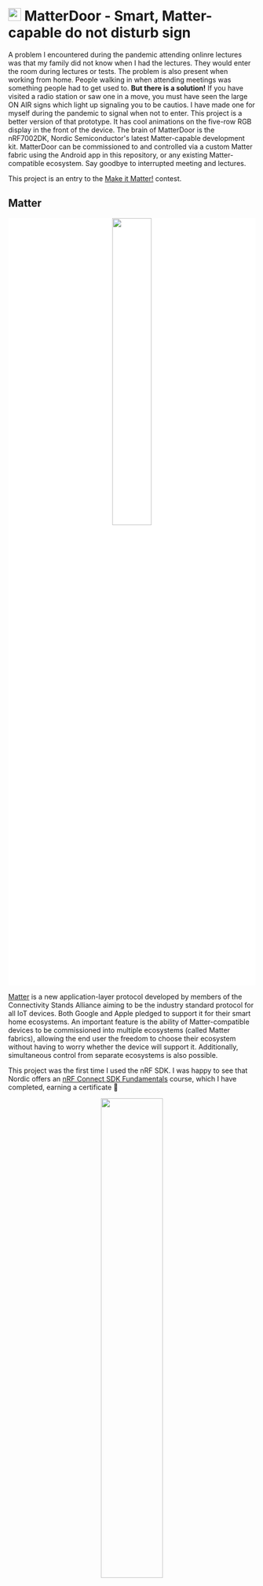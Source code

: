# <img src="./logo.png" height="26" /> MatterDoor - Smart, Matter-capable do not disturb sign

A problem I encountered during the pandemic attending onlinre lectures was that my family did not know when I had the lectures. They would enter the room during lectures or tests. The problem is also present when working from home. People walking in when attending meetings was something people had to get used to. **But there is a solution!** If you have visited a radio station or saw one in a move, you must have seen the large ON AIR signs which light up signaling you to be cautios. I have made one for myself during the pandemic to signal when not to enter. This project is a better version of that prototype. It has cool animations on the five-row RGB display in the front of the device. The brain of MatterDoor is the nRF7002DK, Nordic Semiconductor's latest Matter-capable development kit. MatterDoor can be commissioned to  and controlled via a custom Matter fabric using the Android app in this repository, or any existing Matter-compatible ecosystem. Say goodbye to interrupted meeting and lectures.

This project is an entry to the [Make it Matter!](https://www.hackster.io/contests/makeitmatter) contest.

## Matter
<p align="center" style="background-color:white;"><img src="./imgs/matter-logo.png" width="40%"></p>

[Matter](https://csa-iot.org/all-solutions/matter/) is a new application-layer protocol developed by members of the Connectivity Stands Alliance aiming to be the industry standard protocol for all IoT devices. Both Google and Apple pledged to support it for their smart home ecosystems. An important feature is the ability of Matter-compatible devices to be commissioned into multiple ecosystems (called Matter fabrics), allowing the end user the freedom to choose their ecosystem without having to worry whether the device will support it. Additionally, simultaneous control from separate ecosystems is also possible. 

This project was the first time I used the nRF SDK. I was happy to see that Nordic offers an [nRF Connect SDK Fundamentals](https://academy.nordicsemi.com/courses/nrf-connect-sdk-fundamentals/) course, which I have completed, earning a certificate 🎉

<p align="center"><img src="./imgs/my-certificate.png" width="50%"></p>

 I highly recommend this course. Additionally, I have watched the following webinars on Matter:
 - [Introduction to Matter](https://youtu.be/v_285vCHifw)
 - [Developing Matter 1.0 products with nRF Connect SDK](https://youtu.be/9Ar13rMxGIk)
 - [How to go to market with Matter](https://youtu.be/ZV6fjTLAqdA)


## Hardware

I applied for free hardware with my idea and got the nRF7002DK from Nordic Semiconductor. I decided to use the form factor of the development kit for the sign. I contemplated several display technologies:
 - E-ink has the advantages of low power consumption and vibrant colors in bright light. But for a do not disturb sign, we need a way to get the attention of the person approachin the door, so display technologies emitting light are more suitable for that purpose.
 - LCD displays offer high resolution while still being visible in the dark.
 - OLED displays have a great viewing angle, but are more expensive and the form factors are smaller.
 - Programmable LEDs offer a great way for custom displays, but the light needs to be deflected.

In the end, I decided to use WS2812b programmable LEDs for the display part since I could design the display to match the dimensions of the nRF7002DK. It also meant that I could design some cool animations to be run on the display. To diffuse the light, I used tubes designed for LED strips.

### BOM

Apart from the 3D printed housing, the most important components are the WS2812b LED strip, the tube and the logic level shifter needed since the nRF3540 has 1.8V logic level pins:

<p align="center"><img src="./imgs/components.jpg" width="50%"></p>

All the components needed:
 - Wires
 - One jumper wire
 - 500R resistor
 - 3K3 resistor
 - TXS0108E logic level shifter
 - Tube for LED strip, 1m
 - WS2812B LED strip 96 pixels/leds/m, 1m
 - Perfboard
 - 1x8 pin header

#### 3D-printed parts

The housing I designed consists of four major parts and an optional switch cover. **The STL files of the degined casing are available [here](./3dfiles).** GitHub has a nice 3D viewer, but here are some screenshots from Shapr3D, the software I used to design the casing:

<p align="center"><img src="./imgs/3d-side.PNG" width="50%"><img src="./imgs/3d-fromtop.PNG" width="50%"></p>
<p align="center"><img src="./imgs/3d-side2.PNG" width="50%"><img src="./imgs/3d-fromabove.PNG" width="50%"></p>

**[The assembled 3D model can be viewed here.](./3dfiles/matterdoor-combined-do-not-use.stl)**

### Assembly

For the electronics-side, the components need to be soldered together based on the following schematic:

<p align="center"><img src="./imgs/schematic.png" width="50%"></p>

The 8 pins grouped together on the left need to be connected to a header in the nRF7002DK and the `P1.13` label marks the wire that will be connected to that pin on the board:

<p align="center"><img src="./imgs/nrf7002dk-connect.jpg" width="80%"></p>

**VDD is 1.8V.** Keeping the ording of the pins on the header is important, it has to be connected in that exact order. The wiring is shown below:

<p align="center"><img src="./imgs/wiring1.jpg" height="200"><img src="./imgs/wiring2.jpg" height="200"></p>

The three wires leaving the perfboard are to be connected to the LED strip. Cut five 12.5cm-long parts from the tube and cut five 12-pixel-long sections from the LED strip. The next step is placing the cut strip parts in alternate orientation parallel to each other. Soldering wires to the `GND` and `5V` pins is the next step, then connecting these and joining it to the `5V` and `GND` wires leaving the perfboard. The `DIN` wire from the perfboard needs to be connected to the input of the first strip section. Placing the LEDs in the tubes is the next step, followed by soldering the data wires between the strips the following way:

<p align="center"><img src="./imgs/rows-wiring.jpg" width="80%"></p>

The next step is putting double-sided tape on the top cover. It may not be strong enough, so some other glue can be used as well:

<p align="center"><img src="./imgs/top-tape.jpg" width="80%"></p>

After securing the tubes on the top plate, the two side pieces can be slided over from the sides. The three wires leaving the top panel need to be routed through one of the two holes in the top panel.

<p align="center"><img src="./imgs/pillars.jpg" width="80%"></p>

<p align="center"><img src="./imgs/halfassembled.jpg" width="80%"></p>

<p align="center"><img src="./imgs/top-assembled.jpg" width="80%"></p>

The assembly of the top part is then complete. An additional wires can be soldered to the `5V` and `GND` pins so that power can be supplied over that instead of the Micro USB port. The perfboard can be covered up with hot glue. An important part is the side close to the nRF7002DK board. Putting a piece of duct tape there is needed to prevent potential short circuits.

<p align="center"><img src="./imgs/connected.jpg" width="80%"></p>

The last step is assembling the top and bottom parts and the hardware-part is complete:

<p align="center"><img src="./imgs/assembled-side.jpg" width="80%"></p>

<p align="center"><img src="./imgs/assembled-top.jpg" width="80%"></p>

## Software

There were three main challenges with the software:
1. Get the LED strip to work with the nRF7002DK
2. Modifying the Matter template
    - Using ZAP was challenging
    - Long compile times before linking fails
3. Controlling the device from my phone
    - In the end, I chose to modify Google's [Google Home Mobile SDK Sample Applications for Matter](https://github.com/google-home/sample-apps-for-matter-android/tree/main) to create my own Matter fabric

### Controlling the LEDs

As someone familiar with the Arduino framework, I got used to having lots of libraries and examples for peripherials. Controlling WS2812b LEDs just worked with every microcontoller I have tried before. Even with 3.3V logic level microcontrollers like the ESP32, running a [FastLED](https://github.com/FastLED/FastLED) or a [NeoPixel](https://github.com/adafruit/Adafruit_NeoPixel) example code worked out of the box. Since the nRF7002DK is a relatively new board, so far the [official Zephyr repo](https://github.com/zephyrproject-rtos/zephyr/tree/d5a1a8bf04c9a4a1f7b9c73f2426368e93844143/samples/drivers/led_ws2812/boards) did not support that board. As a result, I looked for example elsewhere. The only example I could find was a [hackster.io project](https://www.hackster.io/mahmood-ul-hassan/how-to-interface-nordic-thingy-53-with-neopixels-ws2812b-c79533). As shown in the hardware section, the board has a 1.8V logic level, which makes a logic level shifter necessary. Even though I added one, I could not get the example to work. I tried modifying the official example from the Zephyr repo to work with the nRF53 and I managed to make it work. But it was unstable. I could control the first couple of LEDs, but afterwards, the LEDs just showed random colors. I adjusted several config options, but the display was still unstable. It was at that point that I decided to [raise a ticket in Nordic DevZone](https://devzone.nordicsemi.com/f/nordic-q-a/105200/ws2812-driver-for-nrf5340) to ask if there was an official example. Thanks to Kenneth from Nordic, I started investigating if the level shifting was not working correctly. I switched to using the `TXS0108E` shown in the hardware section, but I still could not get a stable output. The final solution was to add the two resistors, one to pull high the Output Enable pin of the level shifter, the other to add resistance between the first LED's input and the bi-directional level shifter's high side. With these, controlling the display works flawlessly. In the spirit of open soure, I created a pull request in the Zephyr repository to add nRF7002DK support to the WS2812 example: https://github.com/zephyrproject-rtos/zephyr/pull/64823

The LEDs are controlled over the I2S interface of the nRF5340. The overlay file for the board is the following:
``` c
#include <zephyr/dt-bindings/led/led.h>

&pinctrl {
	i2s0_default_alt: i2s0_default_alt {
		group1 {
			/* Default I2S config for the nRF5340, P1.13 is the output */
			psels = <NRF_PSEL(I2S_SCK_M, 1, 15)>,
				<NRF_PSEL(I2S_LRCK_M, 1, 12)>,
				<NRF_PSEL(I2S_SDOUT, 1, 13)>,
				<NRF_PSEL(I2S_SDIN, 1, 14)>;
		};
	};
};

i2s_led: &i2s0 {
	status = "okay";
	pinctrl-0 = <&i2s0_default_alt>;
	pinctrl-names = "default";
};

&gpio1 {
	status = "okay";
};

/ {
	led_strip: ws2812 {
		compatible = "worldsemi,ws2812-i2s";

		i2s-dev = < &i2s_led >;
		chain-length = <60>; /* arbitrary; change at will */
		color-mapping = <LED_COLOR_ID_GREEN
					LED_COLOR_ID_RED
					LED_COLOR_ID_BLUE>;
		// out-active-low;
		reset-delay = <500>;
	};

	aliases {
		led-strip = &led_strip;
	};
};
```

The I2S device is configured with the default pinout. From the four poins, `I2S_SDOUT` is the important one which is the data output. Controlling WS2812b LEDs is done over a single wire, which means that the timing of the signals is crucial. With the I2S interface, a fixed clock frequency is provided and then the output bits are set in a way to 'emulate' as if the pin was set at the required interval to the correct logic level by the bits output at the pin. Since the I2S pins are located at the GPIO bank 1, we need to enable that along with the I2S device. Finally, we need to add the `led_strip` to the devicetree. Here, the important parameters are the `reset-delay` and the `chain-length`. A major difference between the WS2812 and WS2812b(more common) LEDs is that the latter require at least a 500us reset time. Though it may work with less time, it is better to follow the specification. The `chain-length` should be set to the length of the LED chain. In our case, that is $5 \cdot 12 = 60$. A WS2812b LED at full brightness can consume 60mA, which would result in a 3.6A current draw if all LEDs would be turned to full brighness. I could not find what is the maximal current output the nRF7002DK can output at the 5V pin, but since the USB 2.0 specification has a 500mA limit (though it is usually possible to draw up to 2A), I soldered an external connector to be able to power the device from a separate 5V source. Additionally, when designing the animations on the display, an important consideration was this limit not to overload the voltage supply of the board. 

In addition to configuring the drivers, the following config parameters are also needed:

```
CONFIG_SPI=n

CONFIG_I2S=y
CONFIG_WS2812_STRIP=y
CONFIG_WS2812_STRIP_I2S=y
```
Since in the official WS2812 Zephyr example, SPI is the default device, that needs to be turned off and I2S on. The LED driver also needs to be enabled and the I2S mode needs to be set. With these parameters, it is possible to control the LEDs. 

### Modifying the matter template

In the [Developing Matter 1.0 products with nRF Connect SDK](https://youtu.be/9Ar13rMxGIk?t=2053) webinar, there was an example on how to use the Matter-template project and modify it to be a simple Matter light switch. I tried to follow that tutorial, but I encountered a strange issue at the ZAP step. ZAP is the program that would need to be used to create the Matter endpoint configuration. But there was a problem: whenever I would edit the configuration, it would show the zigbee configuration:
``` bash
zap ./src/template.zap
```

<p align="center"><img src="./imgs/zap-zigbee.png" width="80%"></p>

And there were no options to add Matter-specific endpoints. Then after saving the file, lots of options were removed from the `template.zap` file. (I could see this from the diff). And the example that I could previously comple no longer worked. After tedious debugging, I found what was going on. In the [source code of the ZAP generate script](https://github.com/project-chip/connectedhomeip/blob/master/scripts/tools/zap/generate.py#L87-L108) we have the following function for detecting the ZCL config files:

```python
def detectZclFile(zapFile):
    print(f"Searching for zcl file from {zapFile}")

    prefix_chip_root_dir = True
    path = 'src/app/zap-templates/zcl/zcl.json'

    data = json.load(open(zapFile))
    for package in data["package"]:
        if package["type"] != "zcl-properties":
            continue

        prefix_chip_root_dir = (package["pathRelativity"] != "resolveEnvVars")
        # found the right path, try to figure out the actual path
        if package["pathRelativity"] == "relativeToZap":
            path = os.path.abspath(os.path.join(
                os.path.dirname(zapFile), package["path"]))
        elif package["pathRelativity"] == "resolveEnvVars":
            path = os.path.expandvars(package["path"])
        else:
            path = package["path"]

    return getFilePath(path, prefix_chip_root_dir)
```
In the [matter template](https://github.com/nrfconnect/sdk-nrf/tree/main/samples/matter/template) the [template.zap](https://github.com/nrfconnect/sdk-nrf/blob/main/samples/matter/template/src/template.zap) file contains the following values:

``` json
 "package": [
    {
      "pathRelativity": "relativeToZap",
      "path": "../../../../../modules/lib/matter/src/app/zap-templates/app-templates.json",
      "type": "gen-templates-json",
      "version": "chip-v1"
    },
    {
      "pathRelativity": "relativeToZap",
      "path": "../../../../../modules/lib/matter/src/app/zap-templates/zcl/zcl.json",
      "type": "zcl-properties",
      "category": "matter",
      "version": 1,
      "description": "Matter SDK ZCL data"
    }
  ],
  ```
We can see that both the `zcl.json` and `app-templates.json` files are referenced relative to the location of the `template.zap` file. This was an issue for me since on my computer, I installed the nRF tools to `/opt/nordic/` and the project was locaded in a folder in my home directory. Due to this, neither the `generate.py` script, nor the ZAP tool could find these files. The paths needed to be modified in `template.zap` to the correct values:
``` json
  "package": [
    {
      "pathRelativity": "absolute",
      "path": "/opt/nordic/ncs/v2.5.0/modules/lib/matter/src/app/zap-templates/zcl/zcl.json",
      "type": "zcl-properties",
      "category": "matter",
      "version": 1,
      "description": "Matter SDK ZCL data"
    },
    {
      "pathRelativity": "absolute",
      "path": "/opt/nordic/ncs/v2.5.0/modules/lib/matter/src/app/zap-templates/app-templates.json",
      "type": "gen-templates-json",
      "version": "chip-v1"
    }
  ],
```
Note that `pathRelativity` was set to `absolute` which is not one of options in the `generate.py` source code, meaning that the path will be used as is, resulting in an absolute path. After opening the zap tool from the command line, the `Matter`-related configuration were correcly loaded and I was able to add a new endpoint:

<p align="center"><img src="./imgs/zap-matter.png" width="80%"></p>

One thing to keep in mind is that after saving the file, the ZAP tool re-fills the paths to be relative! I added a `Matter extended color light`, but later turned on the color-related clusters. Apart from the `Identify` and `On/Off` clusters, the `Level Control` cluster was also used. This cluster will be the one controlling the state of the display. For the do not disturb sign, there are three states that need to be distinguished:
 - OFF - Turning off the display to save power
 - FREE - Actively signal that it is free to enter
 - BUSY - Signal not to enter

After editing and saving the `template.zap` file, the next step is to generate the files. In the code below, I replaced the absolute path to the folder of my Matter template project with `<absolute-path-to-project-folder>`.

 ``` bash
 python3 /opt/nordic/ncs/v2.5.0/modules/lib/matter/scripts/tools/zap/generate.py  ~<absolute-path-to-project-folder>/src/template.zap -t /opt/nordic/ncs/v2.5.0/modules/lib/matter/src/app/zap-templates/app-templates.json -o <absolute-path-to-project-folder>/src/zap-generated
 Searching for zcl file from <absolute-path-to-project-folder>/src/template.zap
🔧 Using temporary state directory: /var/folders/17/r70j3wcn3l3cyl1bpnsstz600000gn/T/zap.VwzxeJ
🤖 ZAP generation started: 
    🔍 input files: <absolute-path-to-project-folder>/src/template.zap
    🔍 output pattern: <absolute-path-to-project-folder>/src/zap-generated
    🔍 using templates: /opt/nordic/ncs/v2.5.0/modules/lib/matter/src/app/zap-templates/app-templates.json
    🔍 using zcl data: /opt/nordic/ncs/v2.5.0/modules/lib/matter/src/app/zap-templates/zcl/zcl.json
    🔍 zap version: ver. 2023.9.28, featureLevel 98, commit: cca76eb7c7e3eebff0056bff2da907a582b0848b from 2023-09-28T16:17:00.000Z, mode: binary, exe: zap-cli
🕐 Setup time: 794ms 
👉 using input file: <absolute-path-to-project-folder>/src/template.zap
👉 using output destination: <absolute-path-to-project-folder>/src/zap-generated
🕐 File loading time: 119ms
🤖 Generating files:
    ✍  <absolute-path-to-project-folder>t/src/zap-generated/callback-stub.cpp
    ✍  <absolute-path-to-project-folder>/src/zap-generated/CHIPClusters.h
    ✍  <absolute-path-to-project-folder>/src/zap-generated/gen_config.h
    ✍  <absolute-path-to-project-folder>/src/zap-generated/IMClusterCommandHandler.cpp
    ✍  <absolute-path-to-project-folder>/src/zap-generated/PluginApplicationCallbacks.h
    ✍  <absolute-path-to-project-folder>/src/zap-generated/CHIPClientCallbacks.h
    ✍  <absolute-path-to-project-folder>/src/zap-generated/access.h
    ✍  <absolute-path-to-project-folder>/src/zap-generated/endpoint_config.h
🕐 Generation time: 864ms 
clang-format error: [Errno 2] No such file or directory: 'clang-format'
Files generated in: <absolute-path-to-project-folder>/src/zap-generated
 ```
Afterwards, we can see that in the `src/zap-generated/` folder, the files were updated.

## Demo



